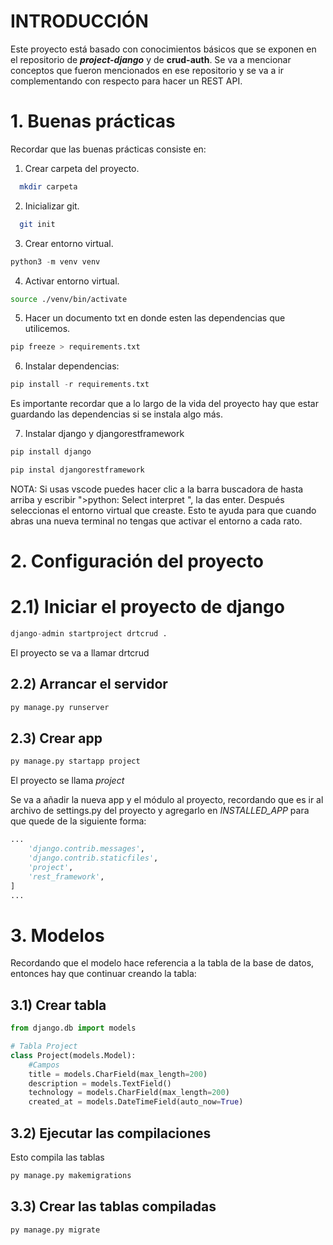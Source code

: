 # INTRODUCCIÓN
Este proyecto está basado con conocimientos básicos que se exponen en el repositorio de _**project-django**_ y de **crud-auth**.
Se va a mencionar conceptos que fueron mencionados en ese repositorio y se va a ir complementando con respecto para hacer un REST API.

# 1. Buenas prácticas
Recordar que las buenas prácticas consiste en:
1. Crear carpeta del proyecto.
```bash
  mkdir carpeta
```
2. Inicializar git.
```bash
  git init
```

3. Crear entorno virtual.
```python
python3 -m venv venv
```

4. Activar entorno virtual.
```bash
source ./venv/bin/activate
```
5. Hacer un documento txt en donde esten las dependencias que utilicemos.
```python
pip freeze > requirements.txt
```

6. Instalar dependencias:
```python
pip install -r requirements.txt
```
Es importante recordar que a lo largo de la vida del proyecto hay que estar guardando las dependencias si se instala algo más.

7. Instalar django y djangorestframework
```python
pip install django
```

```python
pip instal djangorestframework
```

NOTA: Si usas vscode puedes hacer clic a la barra buscadora de hasta arriba y escribir ">python: Select interpret ", la das enter. Después seleccionas el entorno virtual que creaste.
Esto te ayuda para que cuando abras una nueva terminal no tengas que activar el entorno a cada rato.

# 2. Configuración del proyecto

# 2.1) Iniciar el proyecto de django
```python
django-admin startproject drtcrud .
```
El proyecto se va a llamar drtcrud

## 2.2) Arrancar el servidor
```python
py manage.py runserver
```

## 2.3) Crear app
```python
py manage.py startapp project
```
El proyecto se llama _project_

Se va a añadir la nueva app y el módulo al proyecto, recordando que es ir al archivo de settings.py del proyecto y agregarlo en _INSTALLED_APP_ para que quede de la siguiente forma:
```python
...   
    'django.contrib.messages',
    'django.contrib.staticfiles',
    'project',
    'rest_framework',
]
...
```
# 3. Modelos
Recordando que el modelo hace referencia a la tabla de la base de datos, entonces hay que continuar creando la tabla:
## 3.1) Crear tabla
```python
from django.db import models

# Tabla Project
class Project(models.Model):
    #Campos
    title = models.CharField(max_length=200)
    description = models.TextField()
    technology = models.CharField(max_length=200)
    created_at = models.DateTimeField(auto_now=True)
```

## 3.2) Ejecutar las compilaciones
Esto compila las tablas
```python
py manage.py makemigrations
```

## 3.3) Crear las tablas compiladas
```python
py manage.py migrate
```